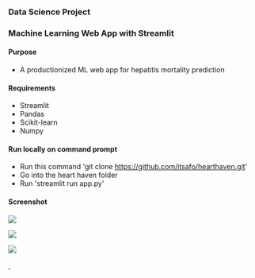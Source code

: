 ### Data Science Project
### Machine Learning Web App with Streamlit

#### Purpose
+ A productionized ML web app for hepatitis mortality prediction


#### Requirements
+ Streamlit
+ Pandas
+ Scikit-learn
+ Numpy


#### Run locally on command prompt
+ Run this command 'git clone https://github.com/itsafo/hearthaven.git'
+ Go into the heart haven folder
+ Run 'streamlit run app.py' 

#### Screenshot
![](images/ml_streamlit_app01.png)



![](images/ml_streamlit_app02.png)



![](images/ml_streamlit_app03.png)




#### .

